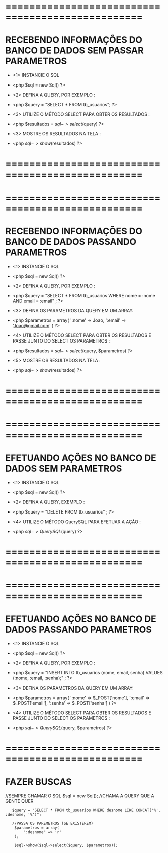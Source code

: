 
# =================================================

# RECEBENDO INFORMAÇÕES DO BANCO DE DADOS SEM PASSAR PARAMETROS

- <1> INSTANCIE O SQL
- <php $sql = new Sql() ?>

- <2> DEFINA A QUERY, POR EXEMPLO :
- <php $query = "SELECT * FROM tb_usuarios"; ?>

- <3> UTILIZE O MÉTODO SELECT PARA OBTER OS RESULTADOS :
- <php $resultados = $sql->select($query) ?>

- <3> MOSTRE OS RESULTADOS NA TELA :
- <php $sql->show($resultados) ?>

# =================================================







# =================================================

# RECEBENDO INFORMAÇÕES DO BANCO DE DADOS PASSANDO PARAMETROS

- <1> INSTANCIE O SQL
- <php $sql = new Sql() ?>

- <2> DEFINA A QUERY, POR EXEMPLO :
- <php $query = "SELECT * FROM tb_usuarios WHERE nome = :nome AND email = :email" ; ?>

- <3> DEFINA OS PARAMETROS DA QUERY EM UM ARRAY:
- <php $parametros = array(
    ':nome' => Joao,
    ':email' => 'Joao@gmail.com'
    )
   ?>

- <4> UTILIZE O MÉTODO SELECT PARA OBTER OS RESULTADOS E PASSE JUNTO DO SELECT OS PARAMETROS :
- <php $resultados = $sql->select($query, $parametros) ?>

- <5> MOSTRE OS RESULTADOS NA TELA :
- <php $sql->show($resultados) ?>

# =================================================











# =================================================

# EFETUANDO AÇÕES NO BANCO DE DADOS SEM PARAMETROS

- <1> INSTANCIE O SQL
- <php $sql = new Sql() ?>

- <2> DEFINA A QUERY, EXEMPLO :
- <php $query = "DELETE FROM tb_usuarios" ; ?>

- <4> UTILIZE O MÉTODO QuerySQL PARA EFETUAR A AÇÃO  :
- <php $sql->QuerySQL($query) ?>

# =================================================








# =================================================

# EFETUANDO AÇÕES NO BANCO DE DADOS PASSANDO PARAMETROS

- <1> INSTANCIE O SQL
- <php $sql = new Sql() ?>

- <2> DEFINA A QUERY, POR EXEMPLO :
- <php $query = "INSERT INTO tb_usuarios (nome, email, senha) VALUES (:nome, :email, :senha);" ; ?>

- <3> DEFINA OS PARAMETROS DA QUERY EM UM ARRAY:
- <php $parametros = array(
    ':nome' => $_POST['nome'],
    ':email' => $_POST['email'],
    ':senha' => $_POST['senha']
    )
   ?>

- <4> UTILIZE O MÉTODO SELECT PARA OBTER OS RESULTADOS E PASSE JUNTO DO SELECT OS PARAMETROS :
- <php  $sql->QuerySQL($query, $parametros) ?>

# =================================================








# FAZER BUSCAS

  //SEMPRE CHAMAR O SQL
	   $sql = new Sql();
	   //CHAMA A QUERY QUE A GENTE QUER

	   $query = "SELECT * FROM tb_usuarios WHERE desnome LIKE CONCAT('%', :desnome, '%')";

	   //PASSA OS PAREMETROS (SE EXISTEREM)
		$parametros = array(
			":desnome" => 'r'
		);

		$sql->show($sql->select($query, $parametros));
